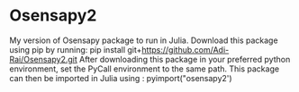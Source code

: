 # Osensapy2
My version of Osensapy package to run in Julia. 
Download this package using pip by running: pip install git+https://github.com/Adi-Rai/Osensapy2.git
After downloading this package in your preferred python environment, set the PyCall environment to the same path.
This package can then be imported in Julia using : pyimport("osensapy2')
